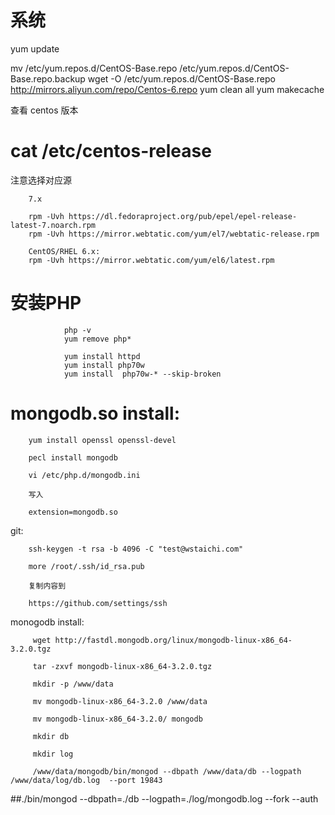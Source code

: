 系统
========

yum update

mv /etc/yum.repos.d/CentOS-Base.repo /etc/yum.repos.d/CentOS-Base.repo.backup
wget -O /etc/yum.repos.d/CentOS-Base.repo http://mirrors.aliyun.com/repo/Centos-6.repo
yum clean all
yum makecache


查看 centos 版本
# cat /etc/centos-release 
注意选择对应源


        7.x
        
        rpm -Uvh https://dl.fedoraproject.org/pub/epel/epel-release-latest-7.noarch.rpm
        rpm -Uvh https://mirror.webtatic.com/yum/el7/webtatic-release.rpm
        
        CentOS/RHEL 6.x:
        rpm -Uvh https://mirror.webtatic.com/yum/el6/latest.rpm
        
    
安装PHP
======


                php -v 
                yum remove php*
                
                yum install httpd 
                yum install php70w 
                yum install  php70w-* --skip-broken
                
                
        



mongodb.so install:
=====


        yum install openssl openssl-devel
        
        pecl install mongodb
        
        vi /etc/php.d/mongodb.ini
        
        写入
        
        extension=mongodb.so


git:
        
        ssh-keygen -t rsa -b 4096 -C "test@wstaichi.com"

        more /root/.ssh/id_rsa.pub
        
        复制内容到
        
        https://github.com/settings/ssh
        
        
        
monogodb install:
        
        
         wget http://fastdl.mongodb.org/linux/mongodb-linux-x86_64-3.2.0.tgz
         
         tar -zxvf mongodb-linux-x86_64-3.2.0.tgz
        
         mkdir -p /www/data
         
         mv mongodb-linux-x86_64-3.2.0 /www/data
         
         mv mongodb-linux-x86_64-3.2.0/ mongodb
         
         mkdir db
         
         mkdir log
         
         /www/data/mongodb/bin/mongod --dbpath /www/data/db --logpath /www/data/log/db.log  --port 19843
         
         

##./bin/mongod --dbpath=./db --logpath=./log/mongodb.log --fork --auth
 





